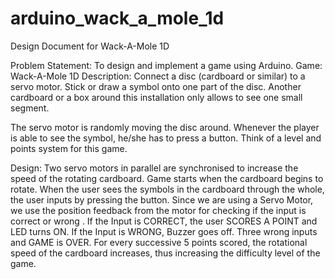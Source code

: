 # arduino_wack_a_mole_1d

Design Document for Wack-A-Mole 1D

Problem Statement:
	To design and implement a game using Arduino.
	Game: Wack-A-Mole 1D
	Description:
Connect a disc (cardboard or similar) to a servo motor. Stick or draw a symbol onto one part of the disc. Another cardboard or a box around this installation only allows to see one small segment.

The servo motor is randomly moving the disc around. Whenever the player is able to see the symbol, he/she has to press a button. Think of a level and points system for this game.

Design:
Two servo motors in parallel are synchronised to increase the speed of the rotating cardboard.
Game starts when the cardboard begins to rotate.
When the user sees the symbols in the cardboard through the whole, the user inputs by pressing the button. Since we are using a Servo Motor, we use the position feedback from the motor for checking if the input is correct or wrong .
If the Input is CORRECT, the user SCORES A POINT and LED turns ON.
If the Input is WRONG, Buzzer goes off.
Three wrong inputs and GAME is OVER.
For every successive 5 points scored, the rotational speed of the cardboard increases, thus increasing the difficulty level of the game.
